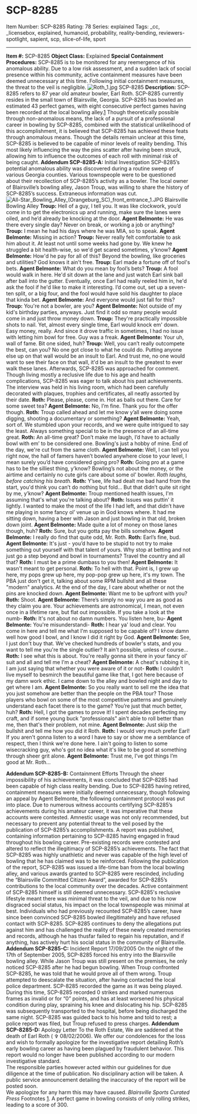 # SCP-8285
Item Number: SCP-8285
Rating: 78
Series: explained
Tags: _cc, _licensebox, explained, humanoid, probability, reality-bending, reviewers-spotlight, sapient, scp, slice-of-life, sport

---

**Item #:** SCP-8285
**Object Class:** Explained
**Special Containment Procedures:** SCP-8285 is to be monitored for any reemergence of his anomalous ability. Due to a low risk assessment, and a sudden lack of social presence within his community, active containment measures have been deemed unnecessary at this time. Following initial containment measures, the threat to the veil is negligible.
![Roth_1.jpg](https://scp-wiki.wdfiles.com/local--files/scp-8285/Roth_1.jpg)
SCP-8285
**Description:** SCP-8285 refers to 87 year old amateur bowler, Earl Roth. SCP-8285 currently resides in the small town of Blairsville, Georgia. SCP-8285 has bowled an estimated 43 perfect games, with eight consecutive perfect games having been recorded at the local bowling alley.[1](javascript:;) Though theoretically possible through non-anomalous means, the lack of a pursuit of a professional career in bowling by SCP-8285, combined with the statistical unlikelihood of this accomplishment, it is believed that SCP-8285 has achieved these feats through anomalous means.
Though the details remain unclear at this time, SCP-8285 is believed to be capable of minor levels of reality bending. This most likely influencing the way the pins scatter after having been struck, allowing him to influence the outcomes of each roll with minimal risk of being caught.
**Addendum SCP-8285-A:** Initial Investigation
SCP-8285’s potential anomalous ability was discovered during a routine sweep of various Georgia counties. Various townspeople were to be questioned about their recollection of SCP-8285’s activity as a bowler.
The local owner of Blairsville’s bowling alley, Jason Troup, was willing to share the history of SCP-8285’s success. Extraneous information was cut.
![All-Star_Bowling_Alley_\(Orangeburg_SC\)_front_entrance_1.JPG](https://scp-wiki.wdfiles.com/local--files/scp-8285/All-Star_Bowling_Alley_\(Orangeburg_SC\)_front_entrance_1.JPG)
Blairsville Bowling Alley
**Troup:** Hell of a guy, I tell you. It was like clockwork, you’d come in to get the electronics up and running, make sure the lanes were oiled, and he’d already be knocking at the door.
**Agent Belmonte:** He was there every single day? Never on break, or working a job or anything?
**Troup:** I mean he had his days where he was MIA, so to speak.
**Agent Belmonte:** Missing in action?
**Troup:** Never really felt comfortable to ask him about it. At least not until some weeks had gone by. We knew he struggled a bit health-wise, so we'd get scared sometimes, y'know?
**Agent Belmonte:** How'd he pay for all of this? Beyond the bowling, like groceries and utilities? God knows it ain't free.
**Troup:** Earl made a fortune off of fool's bets.
**Agent Belmonte:** What do you mean by fool’s bets?
**Troup:** A fool would walk in here. He'd sit down at the lane and just watch Earl sink ball after ball into the gutter. Eventually, once Earl had really reeled him in, he'd ask the fool if he'd like to make it interesting. I’d come out, set up a seven-ten split, or a big four, and the fool would have sold his daughter to place that kinda bet.
**Agent Belmonte:** And everyone would just fall for this?
**Troup:** You're not a bowler, are you?
**Agent Belmonte:** Not outside of my kid's birthday parties, anyways. Just find it odd so many people would come in and just throw money down.
**Troup:** They're practically impossible shots to nail. Yet, almost every single time, Earl would knock em' down. Easy money, really. And since it drove traffic in sometimes, I had no issue with letting him bowl for free. Guy was a freak.
**Agent Belmonte:** Your uh, wall of fame. Bit one sided, huh?
**Troup:** Well, you can’t really outcompete the best, can you? No one got close to what he could do. Putting anyone else up on that wall would be an insult to Earl. And trust me, no one would want to see their face on that wall, it'd be an insult to the greatest to ever walk these lanes.
Afterwards, SCP-8285 was approached for comment. Though living mostly a reclusive life due to his age and health complications, SCP-8285 was eager to talk about his past achievements. The interview was held in his living room, which had been carefully decorated with plaques, trophies and certificates, all neatly assorted by their date.
**Roth:** Please, please, come in. Hot as balls out there. Care for some sweet tea?
**Agent Belmonte:** No, I’m fine. Thank you for the offer though.
**Roth:** Troup called ahead and let me know y’all were doing some digging, shooting a documentary or something?
**Agent Belmonte:** Yeah, sort of. We stumbled upon your records, and we were quite intrigued to say the least. Always something special to be in the presence of an all-time great.
**Roth:** An all-time great? Don’t make me laugh, I’d have to actually bowl with em’ to be considered one. Bowling's just a hobby of mine. End of the day, we're cut from the same cloth.
**Agent Belmonte:** Well, I can tell you right now, the hall of famers haven’t bowled anywhere close to your level, I mean surely you’d have considered going pro?
**Roth:** Going pro at a game has to be the silliest thing, y’know? Bowling’s not about the money, or the airtime and certainly no cute girls care about some ol' bowler.
_Roth laughs, before catching his breath._
**Roth:** Y’see, life had dealt me bad hand from the start, you'd think you can’t do nothing but fold… But that didn’t quite sit right by me, y’know?
**Agent Belmonte:** Troup mentioned health issues, I'm assuming that's what you're talking about?
**Roth:** Issues was puttin' it lightly. I wanted to make the most of the life I had left, and that didn’t have me playing in some fancy ol’ venue up in God knows where. It had me sitting down, having a beer with Jason and just bowling in that old, broken down joint.
**Agent Belmonte:** Made quite a lot of money on those lanes though, huh?
**Roth:** Sure, but you gotta pay the bills somehow.
**Agent Belmonte:** I really do find that quite odd, Mr. Roth.
**Roth:** Earl’s fine, bud.
**Agent Belmonte:** It's just - you’d have to be stupid to not try to make something out yourself with that talent of yours. Why stop at betting and not just go a step beyond and bowl in tournaments? Travel the country and all that?
**Roth:** I must be a prime dumbass to you then!
**Agent Belmonte:** It wasn't meant to get personal.
**Roth:** To hell with that. Point is, I grew up here, my pops grew up here, my pop-pop grew up here, it's my town. The PBA just don't get it, talking about some RPM bullshit and all these "modern" analytics. At the end of the day, I care about whether or not the pins are knocked down.
**Agent Belmonte:** Want me to be upfront with you?
**Roth:** Shoot.
**Agent Belmonte:** There’s simply no way you are as good as they claim you are. Your achievements are astronomical, I mean, not even once in a lifetime rare, but flat out impossible. If you take a look at the numb-
**Roth:** It's not about no damn numbers. You listen here, bu-
**Agent Belmonte:** You're misunderstandi-
**Roth:** I hear ya' loud and clear. You come in here and tell me what I'm supposed to be capable of? I know damn well how good I bowl, and I know I did it right by God.
**Agent Belmonte:** See, I just don't buy that. We've checked hundreds of bowler's stats, and you want to tell me you're the single outlier? It ain't possible, unless of course…
**Roth:** I see what this is about. You're really gonna sit there in your fancy ol' suit and all and tell me I'm a cheat?
**Agent Belmonte:** A cheat's rubbing it in, I am just saying that whether you were aware of it or not-
**Roth:** I couldn't live myself to besmirch the beautiful game like that, I got here because of my damn work ethic. I came down to the alley and bowled night and day to get where I am.
**Agent Belmonte:** So you really want to sell me the idea that you just somehow are better than the people on the PBA tour? Those players who bowl on some of the most competitive patterns and genuinely understand each facet there is to the game? You’re just that much better, huh?
**Roth:** Hell, I got the games to prove it! I spent decades perfecting my craft, and if some young buck "professionals" ain't able to roll better than me, then that's their problem, not mine.
**Agent Belmonte:** Just skip the bullshit and tell me how you did it Roth.
**Roth:** I would very much prefer Earl! If you aren't gonna listen to a word I have to say or show me a semblance of respect, then I think we're done here. I ain't going to listen to some wisecracking guy, who's got no idea what it's like to be good at something through sheer grit alone.
**Agent Belmonte:** Trust me, I’ve got things I’m good at Mr. Roth…
  
**Addendum SCP-8285-B:** Containment Efforts 
Through the sheer impossibility of his achievements, it was concluded that SCP-8285 had been capable of high class reality bending. Due to SCP-8285 having retired, containment measures were initially deemed unnecessary, though following an appeal by Agent Belmonte, the following containment protocol was put into place.
Due to numerous witness accounts certifying SCP-8285’s achievements during his amateur career, it was imperative that these accounts were contested. Amnestic usage was not only recommended, but necessary to prevent any potential threat to the veil posed by the publication of SCP-8285’s accomplishments.
A report was published, containing information pertaining to SCP-8285 having engaged in fraud throughout his bowling career. Pre-existing records were contested and altered to reflect the illegitimacy of SCP-8285’s achievements. The fact that SCP-8285 was highly unathletic and never was capable of the high level of bowling that he has claimed was to be reinforced.
Following the publication of the report, SCP-8285 was issued a life-time ban from the local bowling alley, and various awards granted to SCP-8285 were rescinded, including the “Blairsville Committed Citizen Award”, awarded for SCP-8285’s contributions to the local community over the decades.
Active containment of SCP-8285 himself is still deemed unnecessary. SCP-8285's reclusive lifestyle meant there was minimal threat to the veil, and due to his now disgraced social status, his impact on the local townspeople was minimal at best. Individuals who had previously recounted SCP-8285’s career, have since been convinced SCP-8285 bowled illegitimately and have refused contact with SCP-8285.
SCP-8285 continues to deny the allegations put against him and has challenged the reality of these newly created memories and records, although he has thusfar failed to regain his reputation, and if anything, has actively hurt his social status in the community of Blairsville.
**Addendum SCP-8285-C:** Incident Report 17/09/2005
On the night of the 17th of September 2005, SCP-8285 forced his entry into the Blairsville bowling alley. While Jason Troup was still present on the premises, he only noticed SCP-8285 after he had begun bowling. When Troup confronted SCP-8285, he was told that he would prove all of them wrong. Troup attempted to deescalate the situation, after having contacted the local police department.
SCP-8285 recorded the game as it was being played. During this time, SCP-8285 recorded 0 strikes and marked numerous frames as invalid or for “0” points, and has at least worsened his physical condition during play, spraining his knee and dislocating his hip.
SCP-8285 was subsequently transported to the hospital, before being discharged the same night. SCP-8285 was guided back to his home and told to rest; a police report was filed, but Troup refused to press charges.
**Addendum SCP-8285-D:** Apology Letter
To the Roth Estate,
We are saddened at the death of Earl Roth ( ✞ 08/02/2006). We offer our condolences for the loss and wish to formally apologize for the investigative report detailing Roth’s early bowling career as having been plagued by fraudulent behavior.
This report would no longer have been published according to our modern investigative standard.  
The responsible parties however acted within our guidelines for due diligence at the time of publication. No disciplinary action will be taken.
A public service announcement detailing the inaccuracy of the report will be posted soon.  
We apologize for any harm this may have caused.
_Blairsville Sports Curated Press_
Footnotes
[1](javascript:;). A perfect game in bowling consists of only rolling strikes, leading to a score of 300.